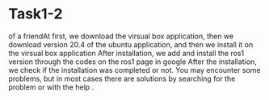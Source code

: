# Task1-2

of a friendAt first, we download the virsual box application, then we download version 20.4 of the ubuntu application, and then we install it on the virsual box application
After installation, we add and install the ros1 version through the codes on the ros1 page in google
After the installation, we check if the installation was completed or not. You may encounter some problems, but in most cases there are solutions by searching for the problem or with the help .
